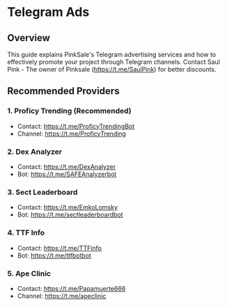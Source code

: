 # Telegram Ads

## Overview
This guide explains PinkSale's Telegram advertising services and how to effectively promote your project through Telegram channels.
Contact Saul Pink - The owner of Pinksale (https://t.me/SaulPink) for better discounts.

## Recommended Providers

### 1. Proficy Trending (Recommended)
- Contact: https://t.me/ProficyTrendingBot
- Channel: https://t.me/ProficyTrending

### 2. Dex Analyzer
- Contact: https://t.me/DexAnalyzer
- Bot: https://t.me/SAFEAnalyzerbot

### 3. Sect Leaderboard
- Contact: https://t.me/EmkoLomsky
- Bot: https://t.me/sectleaderboardbot

### 4. TTF Info
- Contact: https://t.me/TTFinfo
- Bot: https://t.me/ttfbotbot

### 5. Ape Clinic
- Contact: https://t.me/Papamuerte666
- Channel: https://t.me/apeclinic
